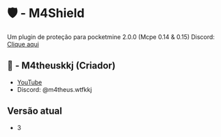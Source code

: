 # 🛡️ - M4Shield
Um plugin de proteção para pocketmine 2.0.0 (Mcpe 0.14 & 0.15)
Discord: [Clique aqui](https://discord.com/invite/RdnZxsnjXW)

## 🌌 - M4theuskkj (Criador)
- [YouTube](https://youtube.com/@m4theus.wtfkkj)
- Discord: @m4theus.wtfkkj

## Versão atual
- 3
